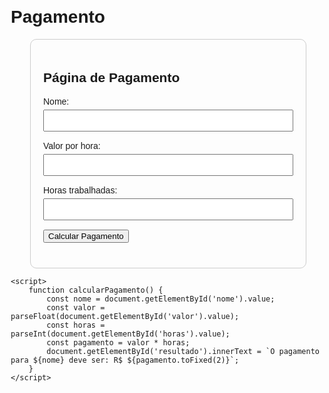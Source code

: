 # Pagamento
<!DOCTYPE html>
<html lang="pt-BR">
<head>
    <meta charset="UTF-8">
    <meta name="viewport" content="width=device-width, initial-scale=1.0">
    <title>Página de Pagamento</title>
    <style>
        body {
            font-family: Arial, sans-serif;
            margin: 20px;
        }
        .container {
            max-width: 400px;
            margin: auto;
            padding: 20px;
            border: 1px solid #ccc;
            border-radius: 10px;
        }
        .form-group {
            margin-bottom: 15px;
        }
        .form-group label {
            display: block;
            margin-bottom: 5px;
        }
        .form-group input {
            width: 100%;
            padding: 8px;
            box-sizing: border-box;
        }
        .result {
            margin-top: 20px;
            font-weight: bold;
        }
    </style>
</head>
<body>
    <div class="container">
        <h2>Página de Pagamento</h2>
        <div class="form-group">
            <label for="nome">Nome:</label>
            <input type="text" id="nome">
        </div>
        <div class="form-group">
            <label for="valor">Valor por hora:</label>
            <input type="number" id="valor" step="0.01">
        </div>
        <div class="form-group">
            <label for="horas">Horas trabalhadas:</label>
            <input type="number" id="horas">
        </div>
        <button onclick="calcularPagamento()">Calcular Pagamento</button>
        <div class="result" id="resultado"></div>
    </div>

    <script>
        function calcularPagamento() {
            const nome = document.getElementById('nome').value;
            const valor = parseFloat(document.getElementById('valor').value);
            const horas = parseInt(document.getElementById('horas').value);
            const pagamento = valor * horas;
            document.getElementById('resultado').innerText = `O pagamento para ${nome} deve ser: R$ ${pagamento.toFixed(2)}`;
        }
    </script>
</body>
</html>

